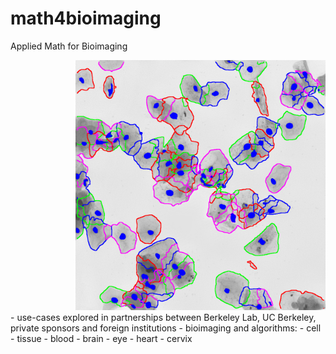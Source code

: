 # math4bioimaging


Applied Math for Bioimaging
<div style="float: right">
<img src="cervicalCells.png" width="400">
</div>
<div style="float: left">
- use-cases explored in partnerships between Berkeley Lab, UC Berkeley, private sponsors and foreign institutions
- bioimaging and algorithms:
  - cell
  - tissue
  - blood
  - brain
  - eye
  - heart
  - cervix
</div>
